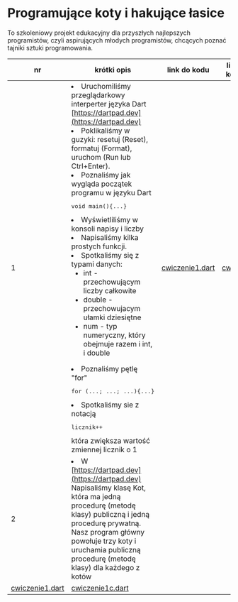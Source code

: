 # Programujące koty i hakujące łasice
To szkoleniowy projekt edukacyjny dla przyszłych najlepszych programistów, czyli aspirujących młodych programistów, chcących poznać tajniki sztuki programowania.

|nr|krótki opis|link do kodu|link do kodu z komentarzami|
|-|-|-|-|
|1|<li>Uruchomiliśmy przeglądarkowy interperter języka Dart [https://dartpad.dev](https://dartpad.dev) <li>Poklikaliśmy w guzyki: resetuj (Reset), formatuj (Format), uruchom (Run lub Ctrl+Enter). <li>Poznaliśmy jak wygląda początek programu w języku Dart <pre>void main(){...}</pre><li> Wyświetliliśmy w konsoli napisy i liczby <li>Napisaliśmy kilka prostych funkcji. <li>Spotkaliśmy się z typami danych:<ul><li>int - przechowującym liczby całkowite<li>double - przechowujacym ułamki dziesiętne<li>num - typ numeryczny, który obejmuje razem i int, i double</ul><li>Poznaliśmy pętlę "for"<pre>for (...; ...; ...){...}</pre><li>Spotkaliśmy sie z notacją <pre>licznik++</pre>która zwiększa wartość zmiennej licznik o 1|[cwiczenie1.dart](cwiczenia/dartpad/cwiczenie1.dart)|[cwiczenie1c.dart](cwiczenia/dartpad/cwiczenie1c.dart)|
|2|<li>W [https://dartpad.dev](https://dartpad.dev) Napisaliśmy klasę Kot, która ma jedną procedurę (metodę klasy) publiczną i jedną procedurę prywatną. Nasz program główny powołuje trzy koty i uruchamia publiczną procedurę (metodę klasy) dla każdego z kotów
|[cwiczenie1.dart](cwiczenia/dartpad/cwiczenie2.dart)|[cwiczenie1c.dart](cwiczenia/dartpad/cwiczenie2c.dart)|
